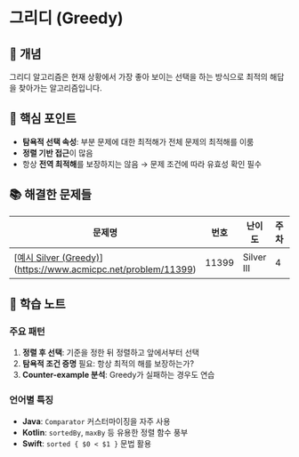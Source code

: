 # 그리디 (Greedy)

## 📖 개념
그리디 알고리즘은 현재 상황에서 가장 좋아 보이는 선택을 하는 방식으로 최적의 해답을 찾아가는 알고리즘입니다.

## 🔑 핵심 포인트
- **탐욕적 선택 속성**: 부분 문제에 대한 최적해가 전체 문제의 최적해를 이룸
- **정렬 기반 접근**이 많음
- 항상 **전역 최적해**를 보장하지는 않음 → 문제 조건에 따라 유효성 확인 필수

## 📚 해결한 문제들

| 문제명 | 번호 | 난이도 | 주차 | bum | hano | jin |
|--------|------|--------|------|-----|------|-----|
| [[예시 Silver (Greedy)](https://www.acmicpc.net/problem/11399)](https://www.acmicpc.net/problem/11399) | 11399 | Silver III | 4 | [풀이](https://github.com/J/11399_bum) | [풀이](https://github.com/J/11399_hano) | [풀이](https://github.com/J/11399_jin) |

## 📝 학습 노트
### 주요 패턴
1. **정렬 후 선택**: 기준을 정한 뒤 정렬하고 앞에서부터 선택
2. **탐욕적 조건 증명** 필요: 항상 최적의 해를 보장하는가?
3. **Counter-example 분석**: Greedy가 실패하는 경우도 연습

### 언어별 특징
- **Java**: `Comparator` 커스터마이징을 자주 사용
- **Kotlin**: `sortedBy`, `maxBy` 등 유용한 정렬 함수 풍부
- **Swift**: `sorted { $0 < $1 }` 문법 활용